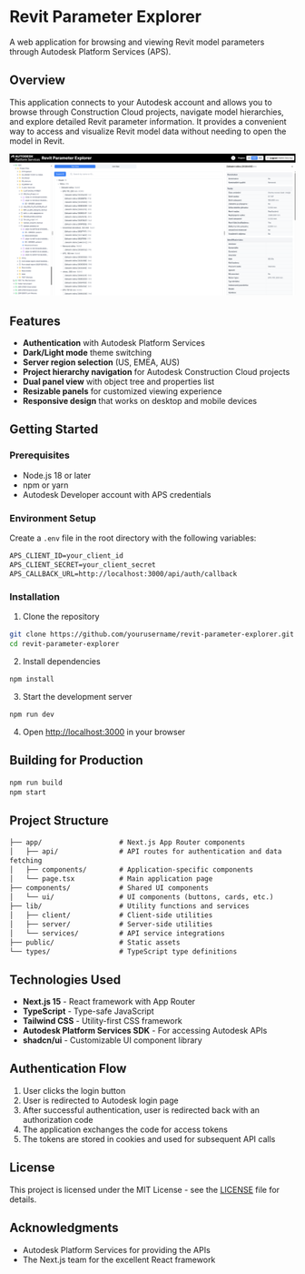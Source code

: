 # Revit Parameter Explorer

A web application for browsing and viewing Revit model parameters through Autodesk Platform Services (APS).

## Overview

This application connects to your Autodesk account and allows you to browse through Construction Cloud projects, navigate model hierarchies, and explore detailed Revit parameter information. It provides a convenient way to access and visualize Revit model data without needing to open the model in Revit.

![Revit Parameter Explorer Screenshot](screenshot.png)

## Features

- **Authentication** with Autodesk Platform Services
- **Dark/Light mode** theme switching
- **Server region selection** (US, EMEA, AUS)
- **Project hierarchy navigation** for Autodesk Construction Cloud projects
- **Dual panel view** with object tree and properties list
- **Resizable panels** for customized viewing experience
- **Responsive design** that works on desktop and mobile devices

## Getting Started

### Prerequisites

- Node.js 18 or later
- npm or yarn
- Autodesk Developer account with APS credentials

### Environment Setup

Create a `.env` file in the root directory with the following variables:

```
APS_CLIENT_ID=your_client_id
APS_CLIENT_SECRET=your_client_secret
APS_CALLBACK_URL=http://localhost:3000/api/auth/callback
```

### Installation

1. Clone the repository
```bash
git clone https://github.com/yourusername/revit-parameter-explorer.git
cd revit-parameter-explorer
```

2. Install dependencies
```bash
npm install
```

3. Start the development server
```bash
npm run dev
```

4. Open [http://localhost:3000](http://localhost:3000) in your browser

## Building for Production

```bash
npm run build
npm start
```

## Project Structure

```
├── app/                   # Next.js App Router components
│   ├── api/               # API routes for authentication and data fetching
│   ├── components/        # Application-specific components
│   └── page.tsx           # Main application page
├── components/            # Shared UI components
│   └── ui/                # UI components (buttons, cards, etc.)
├── lib/                   # Utility functions and services
│   ├── client/            # Client-side utilities
│   ├── server/            # Server-side utilities
│   └── services/          # API service integrations
├── public/                # Static assets
└── types/                 # TypeScript type definitions
```

## Technologies Used

- **Next.js 15** - React framework with App Router
- **TypeScript** - Type-safe JavaScript
- **Tailwind CSS** - Utility-first CSS framework
- **Autodesk Platform Services SDK** - For accessing Autodesk APIs
- **shadcn/ui** - Customizable UI component library

## Authentication Flow

1. User clicks the login button
2. User is redirected to Autodesk login page
3. After successful authentication, user is redirected back with an authorization code
4. The application exchanges the code for access tokens
5. The tokens are stored in cookies and used for subsequent API calls

## License

This project is licensed under the MIT License - see the [LICENSE](LICENSE) file for details.

## Acknowledgments

- Autodesk Platform Services for providing the APIs
- The Next.js team for the excellent React framework
